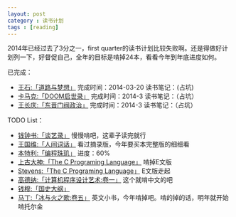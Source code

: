 ```yaml
---
layout: post
category : 读书计划
tags : [reading]
---
```

2014年已经过去了3分之一，first quarter的读书计划比较失败啊。还是得做好计划列一下，好督促自己，全年的目标是啃掉24本，看看今年到年底进度如何。    


已完成：
+ [王石:「道路与梦想」](http://book.douban.com/subject/1464442/) 完成时间：2014-03-20   读书笔记：(占坑)    
+ [卡马克:「DOOM启世录」](http://book.douban.com/subject/1152971/) 完成时间：2014-3	读书笔记：（占坑）    
+ [王长庆:「东晋门阀政治」](http://book.douban.com/subject/1030503/) 完成时间：2014-3 读书笔记：（占坑）    


TODO List：    
+  [钱钟书:「谈艺录」](http://book.douban.com/subject/1039540/) 慢慢啃吧，这辈子读完就行
+  [王国维:「人间词话」](http://book.douban.com/subject/3124589/)  看过摘录版，今年要买本完整版的细细看
+  [本特利:「编程珠玑」](http://book.douban.com/subject/1230206/) 进度：60%
+  [上古大神:「The C Programing Language」](http://book.douban.com/subject/1236999/) 啃掉E文版
+  [Stevens:「The C Programing Language」](http://book.douban.com/subject/4859464/) E文版走起
+  [高德纳:「计算机程序设计艺术:卷一」](http://book.douban.com/subject/1852976/) 这个就啃中文的吧
+  [钱穆:「国史大纲」](http://book.douban.com/subject/1046492/)
+  [马丁:「冰与火之歌:卷五」](http://book.douban.com/subject/20381804/) 英文小书，今年啃掉吧。啃的掉的话，明年就开始啃托尔金


